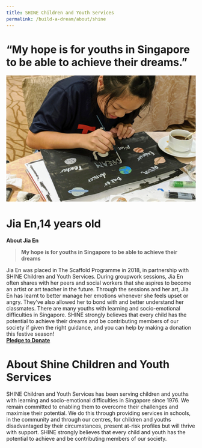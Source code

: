 ```yaml
---
title: SHINE Children and Youth Services
permalink: /build-a-dream/about/shine
---
```

# “My hope is for youths in Singapore to be able to achieve their dreams.”   
<a href="www.marinabaysands.com/artsciencemuseum"> <img src="/images/Jia_En.jpg" /></a>
# Jia En,14 years old
**About Jia En**

> **My hope is for youths in Singapore to be able to achieve their dreams**

Jia En was placed in The Scaffold Programme in 2018, in partnership with SHINE Children and Youth Services. During groupwork sessions, Jia En often shares with her peers and social workers that she aspires to become an artist or art teacher in the future. Through the sessions and her art, Jia En has learnt to better manage her emotions whenever she feels upset or angry. They’ve also allowed her to bond with and better understand her classmates.
There are many youths with learning and socio-emotional difficulties in Singapore. SHINE strongly believes that every child has the potential to achieve their dreams and be contributing members of our society if given the right guidance, and you can help by making a donation this festive season!
<font color="orangered"><b><br><a href="www.marinabaysands.com/artsciencemuseum">Pledge to Donate</a></b></font>
<br>
      
# About Shine Children and Youth Services 
  
SHINE Children and Youth Services has been serving children and youths with learning and socio-emotional difficulties in Singapore since 1976. We remain committed to enabling them to overcome their challenges and maximise their potential. We do this through providing services in schools, in the community and through our centres, for children and youths disadvantaged by their circumstances, present at-risk profiles but will thrive with support. SHINE strongly believes that every child and youth has the potential to achieve and be contributing members of our society.

